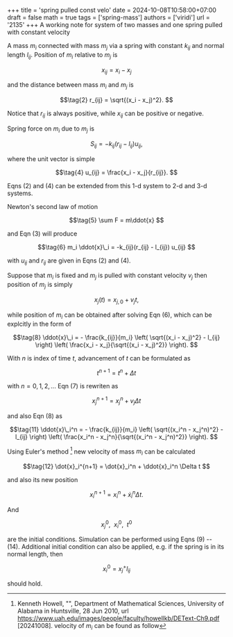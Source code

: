 +++
title = 'spring pulled const velo'
date = 2024-10-08T10:58:00+07:00
draft = false
math = true
tags = ['spring-mass']
authors = ['viridi']
url = '2135'
+++
A working note for system of two masses and one spring pulled with constant velocity<!--more-->

A mass $m_i$ connected with mass $m_j$ via a spring with constant $k_{ij}$ and normal length $l_{ij}$. Position of $m_i$ relative to $m_j$ is

$$\tag{1}
x_{ij} = x_i - x_j
$$

and the distance between mass $m_i$ and $m_j$ is

$$\tag{2}
r_{ij} = \sqrt{(x_i - x_j)^2}.
$$

Notice that $r_{ij}$ is always positive, while $x_{ij}$ can be positive or negative.

Spring force on $m_i$ due to $m_j$ is

$$\tag{3}
S_{ij} = -k_{ij}(r_{ij} - l_{ij}) u_{ij},
$$

where the unit vector is simple

$$\tag{4}
u_{ij} = \frac{x_i - x_j}{r_{ij}}.
$$

Eqns (2) and (4) can be extended from this 1-d system to 2-d and 3-d systems.

Newton's second law of motion

$$\tag{5}
\sum F = m\ddot{x}
$$

and Eqn (3) will produce

$$\tag{6}
m_i \ddot{x}\_i = -k_{ij}(r_{ij} - l_{ij}) u_{ij}
$$

with $u_{ij}$ and $r_{ij}$ are given in Eqns (2) and (4).

Suppose that $m_i$ is fixed and $m_j$ is pulled with constant velocity $v_j$ then position of $m_j$ is simply

$$\tag{7}
x_j(t) = x_{j,0} + v_j t,
$$

while position of $m_i$ can be obtained after solving Eqn (6), which can be explcitly in the form of

$$\tag{8}
\ddot{x}\_i = - \frac{k_{ij}}{m_i} \left( \sqrt{(x_i - x_j)^2} - l_{ij} \right) \left( \frac{x_i - x_j}{\sqrt{(x_i - x_j)^2}} \right).
$$

With $n$ is index of time $t$, advancement of $t$ can be formulated as

$$\tag{9}
t^{n + 1} = t^n + \Delta t
$$

with $n = 0, 1, 2, ..$. Eqn (7) is rewriten as

$$\tag{10}
x_j^{n+1} = x_j^n + v_j \Delta t
$$

and also Eqn (8) as

$$\tag{11}
\ddot{x}\_i^n = - \frac{k_{ij}}{m_i} \left( \sqrt{(x_i^n - x_j^n)^2} - l_{ij} \right) \left( \frac{x_i^n - x_j^n}{\sqrt{(x_i^n - x_j^n)^2}} \right).
$$


Using Euler's method [^howell_2010] new velocity of mass $m_i$ can be calculated
 
$$\tag{12}
\dot{x}_i^{n+1} = \dot{x}_i^n + \ddot{x}_i^n \Delta t
$$

and also its new position

$$\tag{13}
x_i^{n+1} = x_i^n + \dot{x}_i^n \Delta t.
$$

And

$$\tag{14}
x_j^0, \ \ x_i^0, \ \ t^0
$$

are the initial conditions. Simulation can be performed using Eqns (9) -- (14). Additional initial condition can also be applied, e.g. if the spring is in its normal length, then

$$\tag{15}
x_i^0 = x_j^ + l_{ij} 
$$

should hold.


[^howell_2010]: Kenneth Howell, "", Department of Mathematical Sciences, University of Alabama in Huntsville, 28 Jun 2010, url https://www.uah.edu/images/people/faculty/howellkb/DEText-Ch9.pdf [20241008].
 velocity of $m_i$ can be found as follow
 